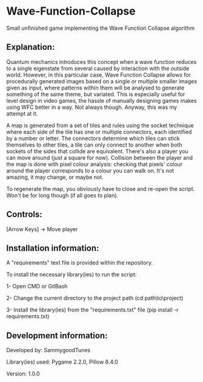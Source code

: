 # Wave-Function-Collapse
Small unfinished game implementing the Wave Function Collapse algorithm

## Explanation:

Quantum mechanics introduces this concept when a wave function reduces to a single eigenstate from several caused by interaction with the outside world.
However, in this particular case, Wave Function Collapse allows for procedurally generated images based on a single or multiple smaller images given as input, where patterns within them will be analysed to generate something of the same theme, but variated.
This is especially useful for level design in video games, the hassle of manually designing games makes using WFC better in a way. Not always though.
Anyway, this was my attempt at it.

A map is generated from a set of tiles and rules using the socket technique where each side of the tile has one or multiple connectors, each identified by a number or letter.
The connectors determine which tiles can stick themselves to other tiles, a tile can only connect to another when both sockets of the sides that collide are equivalent.
There's also a player you can move around (just a square for now). Collision between the player and the map is done with pixel colour analysis: checking that pixels' colour around the player corresponds to a colour you can walk on. It's not amazing, it may change, or maybe not.

To regenerate the map, you obviously have to close and re-open the script. Won't be for long though (if all goes to plan).

## Controls:

[Arrow Keys] -> Move player


## Installation information:

A "requirements" text file is provided within the repository.


To install the necessary library(ies) to run the script:

1- Open CMD or GitBash


2- Change the current directory to the project path (cd path\\to\\project)


3- Install the library(ies) from the "requirements.txt" file (pip install -r requirements.txt)


## Development information:

Developed by: SammygoodTunes

Library(ies) used: Pygame 2.2.0, Pillow 8.4.0

Version: 1.0.0
